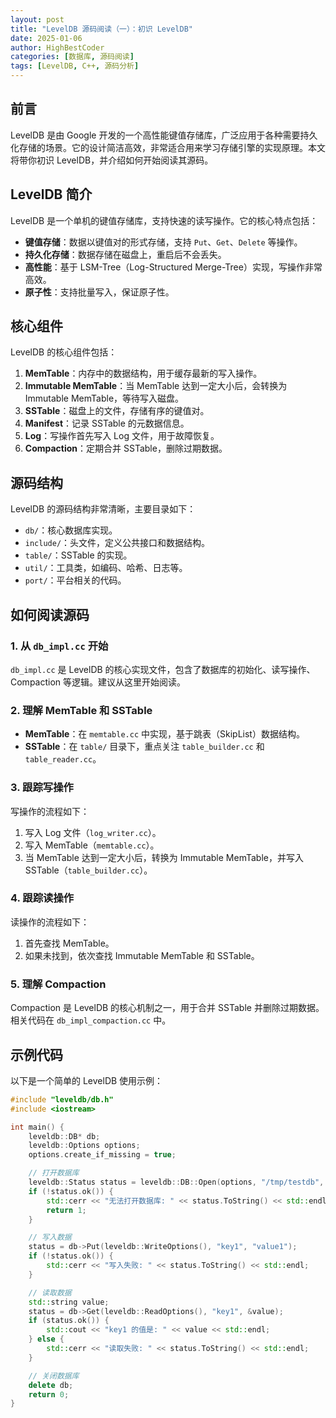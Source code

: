 ```yaml
---
layout: post
title: "LevelDB 源码阅读（一）：初识 LevelDB"
date: 2025-01-06
author: HighBestCoder
categories: [数据库, 源码阅读]
tags: [LevelDB, C++, 源码分析]
---
```


## 前言

LevelDB 是由 Google 开发的一个高性能键值存储库，广泛应用于各种需要持久化存储的场景。它的设计简洁高效，非常适合用来学习存储引擎的实现原理。本文将带你初识 LevelDB，并介绍如何开始阅读其源码。

## LevelDB 简介

LevelDB 是一个单机的键值存储库，支持快速的读写操作。它的核心特点包括：

- **键值存储**：数据以键值对的形式存储，支持 `Put`、`Get`、`Delete` 等操作。
- **持久化存储**：数据存储在磁盘上，重启后不会丢失。
- **高性能**：基于 LSM-Tree（Log-Structured Merge-Tree）实现，写操作非常高效。
- **原子性**：支持批量写入，保证原子性。

## 核心组件

LevelDB 的核心组件包括：

1. **MemTable**：内存中的数据结构，用于缓存最新的写入操作。
2. **Immutable MemTable**：当 MemTable 达到一定大小后，会转换为 Immutable MemTable，等待写入磁盘。
3. **SSTable**：磁盘上的文件，存储有序的键值对。
4. **Manifest**：记录 SSTable 的元数据信息。
5. **Log**：写操作首先写入 Log 文件，用于故障恢复。
6. **Compaction**：定期合并 SSTable，删除过期数据。

## 源码结构

LevelDB 的源码结构非常清晰，主要目录如下：

- `db/`：核心数据库实现。
- `include/`：头文件，定义公共接口和数据结构。
- `table/`：SSTable 的实现。
- `util/`：工具类，如编码、哈希、日志等。
- `port/`：平台相关的代码。

## 如何阅读源码

### 1. 从 `db_impl.cc` 开始
`db_impl.cc` 是 LevelDB 的核心实现文件，包含了数据库的初始化、读写操作、Compaction 等逻辑。建议从这里开始阅读。

### 2. 理解 MemTable 和 SSTable
- **MemTable**：在 `memtable.cc` 中实现，基于跳表（SkipList）数据结构。
- **SSTable**：在 `table/` 目录下，重点关注 `table_builder.cc` 和 `table_reader.cc`。

### 3. 跟踪写操作
写操作的流程如下：
1. 写入 Log 文件（`log_writer.cc`）。
2. 写入 MemTable（`memtable.cc`）。
3. 当 MemTable 达到一定大小后，转换为 Immutable MemTable，并写入 SSTable（`table_builder.cc`）。

### 4. 跟踪读操作
读操作的流程如下：
1. 首先查找 MemTable。
2. 如果未找到，依次查找 Immutable MemTable 和 SSTable。

### 5. 理解 Compaction
Compaction 是 LevelDB 的核心机制之一，用于合并 SSTable 并删除过期数据。相关代码在 `db_impl_compaction.cc` 中。

## 示例代码

以下是一个简单的 LevelDB 使用示例：

```cpp
#include "leveldb/db.h"
#include <iostream>

int main() {
    leveldb::DB* db;
    leveldb::Options options;
    options.create_if_missing = true;

    // 打开数据库
    leveldb::Status status = leveldb::DB::Open(options, "/tmp/testdb", &db);
    if (!status.ok()) {
        std::cerr << "无法打开数据库: " << status.ToString() << std::endl;
        return 1;
    }

    // 写入数据
    status = db->Put(leveldb::WriteOptions(), "key1", "value1");
    if (!status.ok()) {
        std::cerr << "写入失败: " << status.ToString() << std::endl;
    }

    // 读取数据
    std::string value;
    status = db->Get(leveldb::ReadOptions(), "key1", &value);
    if (status.ok()) {
        std::cout << "key1 的值是: " << value << std::endl;
    } else {
        std::cerr << "读取失败: " << status.ToString() << std::endl;
    }

    // 关闭数据库
    delete db;
    return 0;
}
```